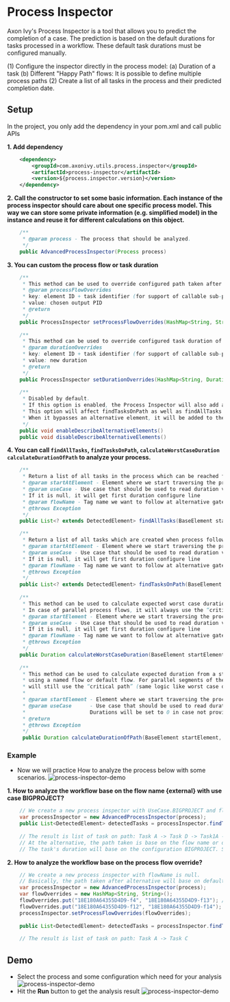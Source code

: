 # Process Inspector

Axon Ivy's Process Inspector is a tool that allows you to predict the completion of a case. The prediction is based on the default durations for tasks processed in a workflow. These default task durations must be configured manually.

(1) Configure the inspector directly in the process model:
  (a) Duration of a task
  (b) Different "Happy Path" flows: It is possible to define multiple process paths
(2) Create a list of all tasks in the process and their predicted completion date.

## Setup

In the project, you only add the dependency in your pom.xml and call public APIs

**1. Add dependency**
```XML
	<dependency>
		<groupId>com.axonivy.utils.process.inspector</groupId>
		<artifactId>process-inspector</artifactId>
		<version>${process.inspector.version}</version>
	</dependency>
```
**2. Call the constructor to set some basic information.  Each instance of the process inspector should care about one specific process model. This way we can store some private information (e.g. simplified model) in the instance and reuse it for different calculations on this object.**
```java
	/** 
	 * @param process - The process that should be analyzed.	 
	 */
	public AdvancedProcessInspector(Process process)
```
**3. You can custom the process flow or task duration**
```java
	/**
	 * This method can be used to override configured path taken after an alternative gateway.
	 * @param processFlowOverrides
	 * key: element ID + task identifier (for support of callable sub-processes, we also need to add the path of parent elements. However, not needed in first versions.)
	 * value: chosen output PID
	 * @return
	 */
	public ProcessInspector setProcessFlowOverrides(HashMap<String, String> processFlowOverrides)
	
	/**
	 * This method can be used to override configured task duration of the model by own values.
	 * @param durationOverrides
	 * key: element ID + task identifier (for support of callable sub-processes, we also need to add the path of parent elements. However, not needed in first versions.)
	 * value: new duration
	 * @return
	 */
	public ProcessInspector setDurationOverrides(HashMap<String, Duration> durationOverrides)
	
	/**
	 * Disabled by default.
	 * If this option is enabled, the Process Inspector will also add all alternative elements to the result.
	 * This option will affect findTasksOnPath as well as findAllTasks method. Both methods will traverse the process as usual.
	 * When it bypasses an alternative element, it will be added to the result list.
	 */
	public void enableDescribeAlternativeElements()
	public void disableDescribeAlternativeElements()
``` 
**4. You can call `findAllTasks`, `findTasksOnPath`, `calculateWorstCaseDuration` `calculateDurationOfPath` to analyze your process.**
```java
	/**
	 * Return a list of all tasks in the process which can be reached from the starting element.
	 * @param startAtElement - Element where we start traversing the process
	 * @param useCase - Use case that should be used to read duration values. Durations will be set to 0 in case not provided.
	 * If it is null, it will get first duration configure line
	 * @param flowName - Tag name we want to follow at alternative gateways.
	 * @throws Exception
	 */
	public List<? extends DetectedElement> findAllTasks(BaseElement startAtElement, Enum<?> useCase) throws Exception

	/**
	 * Return a list of all tasks which are created when process follows the tagged flow. Uses the flow name set in the constructor.
	 * @param startAtElement - Element where we start traversing the process
	 * @param useCase - Use case that should be used to read duration values. Durations will be set to 0 in case not provided.
	 * If it is null, it will get first duration configure line
	 * @param flowName - Tag name we want to follow at alternative gateways.
	 * @throws Exception
	 */
	public List<? extends DetectedElement> findTasksOnPath(BaseElement startAtElement, Enum<?> useCase, String flowName) throws Exception
	
	/**
	 * This method can be used to calculate expected worst case duration from a starting point in a process until all task are done and end of process is reached.
	 * In case of parallel process flows, it will always use the “critical path” (which means path with longer duration).
	 * @param startElement - Element where we start traversing the process
	 * @param useCase - Use case that should be used to read duration values. Durations will be set to 0 in case not provided.
	 * If it is null, it will get first duration configure line
	 * @param flowName - Tag name we want to follow at alternative gateways.
	 * @throws Exception
	 */
	public Duration calculateWorstCaseDuration(BaseElement startElement, Enum<?> useCase) throws Exception
	
	/**
	 * This method can be used to calculate expected duration from a starting point
	 * using a named flow or default flow. For parallel segments of the process, it
	 * will still use the “critical path” (same logic like worst case duration).
	 * 
	 * @param startElement - Element where we start traversing the process
	 * @param useCase      - Use case that should be used to read duration values.
	 *                     Durations will be set to 0 in case not provided.
	 * @return
	 * @throws Exception
	 */
	 public Duration calculateDurationOfPath(BaseElement startElement, Enum<?> useCase, String flowName) throws Exception;
```

### Example

- Now we will practice How to analyze the process below with some scenarios.
 ![process-inspector-demo](images/exampleWorkflow.png)
 
**1. How to analyze the workflow base on the flow name {external} with use case BIGPROJECT?**
```java
	// We create a new process inspector with UseCase.BIGPROJECT and flowName is "external"
	var processInspector = new AdvancedProcessInspector(process);	
	public List<DetectedElement> detectedTasks = processInspector.findTasksOnPath(start, UseCase.BIGPROJECT, "external");
	
	// The result is list of task on path: Task A -> Task D -> Task1A -> Task K -> Task1B -> Task G -> Task F
	// At the alternative, the path taken is base on the flow name or default path (the condition is empty)  
	// The task's duration will base on the configuration BIGPROJECT. So duration Task A is 5 hours
```
	
**2. How to analyze the workflow base on the process flow override?**
```java
	// We create a new process inspector with flowName is null.
	// Basically, the path taken after alternative will base on default path. But we will override it by setProcessFlowOverrides API
	var processInspector = new AdvancedProcessInspector(process);
	var flowOverrides = new HashMap<String, String>();
	flowOverrides.put("18E180A64355D4D9-f4", "18E180A64355D4D9-f13"); //alter1 -> sequence flow {internal}\n{external}\n{mixed}
	flowOverrides.put("18E180A64355D4D9-f12", "18E180A64355D4D9-f14"); //int/ext? -> sequence flow {internal}
	processInspector.setProcessFlowOverrides(flowOverrides);
		
	public List<DetectedElement> detectedTasks = processInspector.findTasksOnPath(start, null, null);
	
	// The result is list of task on path: Task A -> Task C	
```

## Demo

- Select the process and some configuration which need for your analysis
![process-inspector-demo](images/advancedProcessInspectorSelectionDemo.png)
- Hit the **Run** button to get the analysis result
![process-inspector-demo](images/advancedProcessInspectorResultDemo.png)




